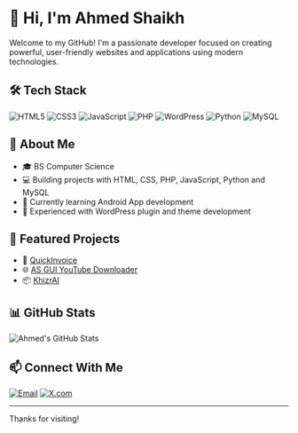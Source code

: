 # 👋 Hi, I'm Ahmed Shaikh

Welcome to my GitHub! I'm a passionate developer focused on creating powerful, user-friendly websites and applications using modern technologies.

## 🛠️ Tech Stack

![HTML5](https://img.shields.io/badge/HTML-E34F26?style=for-the-badge&logo=html5&logoColor=white)
![CSS3](https://img.shields.io/badge/CSS-1572B6?style=for-the-badge&logo=css3&logoColor=white)
![JavaScript](https://img.shields.io/badge/JavaScript-F7DF1E?style=for-the-badge&logo=javascript&logoColor=black)
![PHP](https://img.shields.io/badge/PHP-777BB4?style=for-the-badge&logo=php&logoColor=white)
![WordPress](https://img.shields.io/badge/WordPress-21759B?style=for-the-badge&logo=wordpress&logoColor=white)
![Python](https://img.shields.io/badge/Python-3776AB?style=for-the-badge&logo=python&logoColor=white)
![MySQL](https://img.shields.io/badge/SQL-4479A1?style=for-the-badge&logo=mysql&logoColor=white)

## 📌 About Me

- 🎓 BS Computer Science
- 💻 Building projects with HTML, CSS, PHP, JavaScript, Python and MySQL
- 🧠 Currently learning Android App development
- 🧰 Experienced with WordPress plugin and theme development

## 🚀 Featured Projects

- 🔌 [QuickInvoice](https://github.com/AhmedShaikh0/QuickInvoice)
- 🌐 [AS GUI YouTube Downloader](https://github.com/AhmedShaikh0/AS-YouTube-Downloader)
- 📦 [KhizrAI](https://github.com/AhmedShaikh0/KhizrAI)

## 📊 GitHub Stats

![Ahmed's GitHub Stats](https://github-readme-stats.vercel.app/api?username=ahmedshaikh0&show_icons=true&theme=tokyonight)

## 📫 Connect With Me

[![Email](https://img.shields.io/badge/Gmail-D14836?style=flat-square&logo=gmail&logoColor=white)](mailto:ahmedchaanda21@gmail.com)
[![X.com](https://img.shields.io/badge/X-000000?style=flat-square&logo=twitter&logoColor=white)](https://x.com/ahmedshaikh47)

---

Thanks for visiting!
